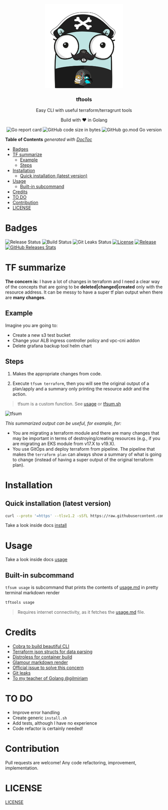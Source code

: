 <p align="center" >
    <img src="assets/logo.png" alt="logo" width="250"/>
<h3 align="center">tftools</h3>
<p align="center">Easy CLI with useful terraform/terragrunt tools</p>
<p align="center">Build with ❤ in Golang</p>
</p>

<p align="center" >
    <img alt="Go report card" src="https://goreportcard.com/badge/github.com/containerscrew/tftools">
    <img alt="GitHub code size in bytes" src="https://img.shields.io/github/languages/code-size/containerscrew/tftools">
    <img alt="GitHub go.mod Go version" src="https://img.shields.io/github/go-mod/go-version/containerscrew/tftools">
</p>

<!-- START doctoc generated TOC please keep comment here to allow auto update -->
<!-- DON'T EDIT THIS SECTION, INSTEAD RE-RUN doctoc TO UPDATE -->
**Table of Contents**  *generated with [DocToc](https://github.com/thlorenz/doctoc)*

- [Badges](#badges)
- [TF summarize](#tf-summarize)
  - [Example](#example)
  - [Steps](#steps)
- [Installation](#installation)
  - [Quick installation (latest version)](#quick-installation-latest-version)
- [Usage](#usage)
  - [Built-in subcommand](#built-in-subcommand)
- [Credits](#credits)
- [TO DO](#to-do)
- [Contribution](#contribution)
- [LICENSE](#license)

<!-- END doctoc generated TOC please keep comment here to allow auto update -->

# Badges

![Release Status](https://github.com/containerscrew/tftools/actions/workflows/release.yml/badge.svg)
![Build Status](https://github.com/containerscrew/tftools/actions/workflows/build.yml/badge.svg)
![Git Leaks Status](https://github.com/containerscrew/tftools/actions/workflows/gitleaks.yml/badge.svg)
[![License](https://img.shields.io/github/license/containerscrew/tftools)](/LICENSE)
[![Release](https://img.shields.io/github/release/containerscrew/tftools)](https://github.com/containerscrew/tftools/releases/latest)
[![GitHub Releases Stats](https://img.shields.io/github/downloads/containerscrew/tftools/total.svg?logo=github)](https://somsubhra.github.io/github-release-stats/?username=containerscrew&repository=tftools)

# TF summarize

**The concern is:** I have a lot of changes in terraform and I need a clear way of the concepts that are going to be **deleted|changed|created** only with the resource address. It can be messy to have a super tf plan output when there are **many changes**.


## Example

Imagine you are going to:

- Create a new s3 test bucket
- Change your ALB ingress controller policy and vpc-cni addon
- Delete grafana backup tool helm chart

## Steps

1. Makes the appropriate changes from code.

2. Execute `tfsum terraform`, then you will see the original output of a plan/apply and a summary only printing the resource addr and the action.

> tfsum is a custom function. See [usage](#usage) or [tfsum.sh](scripts/tfsum.sh)

![tfsum](assets/example.png)

*This summarized output can be useful, for example, for:*

* You are migrating a terraform module and there are many changes that may be important in terms of destroying/creating resources (e.g., if you are migrating an EKS module from v17.X to v19.X).
* You use GitOps and deploy terraform from pipeline. The pipeline that makes the `terraform plan` can always show a summary of what is going to change (instead of having a super output of the original terraform plan).

# Installation

## Quick installation (latest version)

```bash
curl --proto '=https' --tlsv1.2 -sSfL https://raw.githubusercontent.com/containerscrew/tftools/main/scripts/install.sh | bash
```

Take a look inside docs [install](./docs/install.md)

# Usage

Take a look inside docs [usage](./docs/usage.md)

## Built-in subcommand

`tfsum usage` is subcommand that prints the contents of [usage.md](docs/usage.md) in pretty terminal markdown render

```bash
tftools usage
```

> Requires internet connectivity, as it fetches the [usage.md](https://raw.githubusercontent.com/containerscrew/tftools/main/docs/usage.md) file.

# Credits
- [Cobra to build beautiful CLI](https://cobra.dev/)
- [Terraform json structs for data parsing](https://github.com/hashicorp/terraform-json)
- [Distroless for container build](https://github.com/GoogleContainerTools/distroless)
- [Glamour markdown render](https://github.com/charmbracelet/glamour)
- [Official issue to solve this concern](https://github.com/hashicorp/terraform/issues/10507)
- [Git leaks](https://github.com/gitleaks/gitleaks-action)
- [To my teacher of Golang @gilmiriam](https://github.com/gilmiriam)

# TO DO

* Improve error handling
* Create generic `install.sh`
* Add tests, although I have no experience
* Code refactor is certainly needed!

# Contribution

Pull requests are welcome! Any code refactoring, improvement, implementation.

# LICENSE

[LICENSE](./LICENSE)
